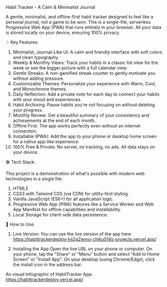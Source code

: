 Habit Tracker - A Calm & Minimalist Journal

A gentle, minimalist, and offline-first habit tracker designed to feel like a personal journal, not a game to be won.
This is a single-file, serverless Progressive Web App (PWA) that runs entirely in your browser. All your data is stored locally on your device, ensuring 100% privacy.

✨ Key Features:
1. Minimalist, Journal-Like UI: A calm and friendly interface with soft colors and clean typography.
2. Weekly & Monthly Views: Track your habits in a classic list view for the week or see the bigger picture with a full calendar view.
3. Gentle Streaks: A non-gamified streak counter to gently motivate you without adding pressure.
4. Customizable Themes: Personalize your experience with Warm, Cool, and Monochrome themes.
5. Daily Reflection: Add a private note for each day to connect your habits with your mood and experiences.
6. Habit Archiving: Pause habits you're not focusing on without deleting your progress.
7. Monthly Review: Get a beautiful summary of your consistency and achievements at the end of each month.
8. Offline First: The app works perfectly even without an internet connection.
9. Installable (PWA): Add the app to your phone or desktop home screen for a native app-like experience.
10. 100% Free & Private: No server, no tracking, no ads. All data stays on your device.

🛠️ Tech Stack:

This project is a demonstration of what's possible with modern web technologies in a single file:
1. HTML5
2. CSS3 with Tailwind CSS (via CDN) for utility-first styling.
3. Vanilla JavaScript (ES6+) for all application logic.
4. Progressive Web App (PWA) features like a Service Worker and Web App Manifest for offline capabilities and installability.
5. Local Storage for client-side data persistence.

🚀 How to Use:

1. Live Version:
You can use the live version of the app here:
https://habittrackerdeploy-hij2g2wmo-chiku014s-projects.vercel.app/

2. Installing the App
Open the live URL on your phone or computer.
On your phone, tap the "Share" or "Menu" button and select "Add to Home Screen" or "Install App".
On your desktop (using Chrome/Edge), click the install icon in the address bar.

An visual Infographic of HabitTracker App:
https://habittrackerdeploy.vercel.app/
